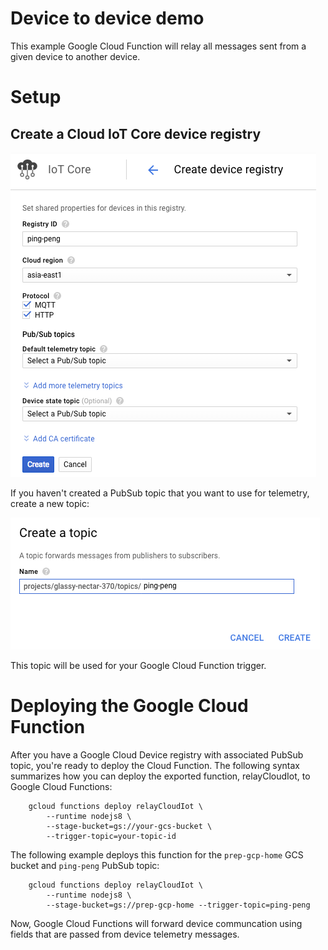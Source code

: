 # Device to device demo

This example Google Cloud Function will relay all messages sent from a given
device to another device.

# Setup

## Create a Cloud IoT Core device registry

![Example of creating device registry](img/create_registry.png)

If you haven't created a PubSub topic that you want to use for telemetry,
create a new topic:

![Example of adding topic](img/add_topic.png)

This topic will be used for your Google Cloud Function trigger.

# Deploying the Google Cloud Function

After you have a Google Cloud Device registry with associated PubSub topic,
you're ready to deploy the Cloud Function. The following syntax summarizes how
you can deploy the exported function, relayCloudIot, to Google Cloud Functions:

```
    gcloud functions deploy relayCloudIot \
        --runtime nodejs8 \
        --stage-bucket=gs://your-gcs-bucket \
        --trigger-topic=your-topic-id
```

The following example deploys this function for the `prep-gcp-home` GCS bucket
and `ping-peng` PubSub topic:

```
    gcloud functions deploy relayCloudIot \
        --runtime nodejs8 \
        --stage-bucket=gs://prep-gcp-home --trigger-topic=ping-peng
```

Now, Google Cloud Functions will forward device communcation using fields that
are passed from device telemetry messages.
